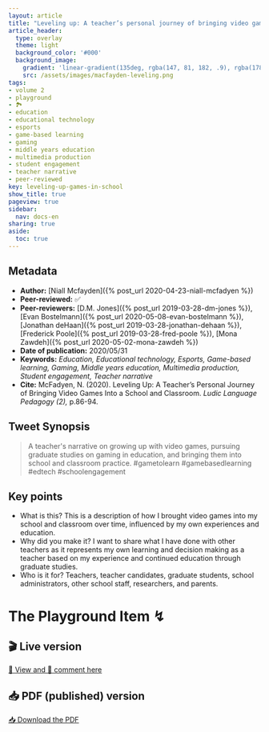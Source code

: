 ```yaml
---
layout: article
title: "Leveling up: A teacher’s personal journey of bringing video games into a school and classroom"
article_header:
  type: overlay
  theme: light
  background_color: '#000'
  background_image:
    gradient: 'linear-gradient(135deg, rgba(147, 81, 182, .9), rgba(178, 236, 145 , .9))'
    src: /assets/images/macfayden-leveling.png
tags:
- volume 2
- playground
- 🏞
- education
- educational technology 
- esports
- game-based learning 
- gaming
- middle years education 
- multimedia production 
- student engagement 
- teacher narrative
- peer-reviewed
key: leveling-up-games-in-school
show_title: true
pageview: true
sidebar:
  nav: docs-en
sharing: true
aside:
  toc: true
---
```


<!--more-->

## Metadata

- **Author:** [Niall Mcfayden]({% post_url 2020-04-23-niall-mcfadyen %})
- **Peer-reviewed:** ✅
- **Peer-reviewers:** [D.M. Jones]({% post_url 2019-03-28-dm-jones %}), [Evan Bostelmann]({% post_url 2020-05-08-evan-bostelmann %}), [Jonathan deHaan]({% post_url 2019-03-28-jonathan-dehaan %}), [Frederick Poole]({% post_url 2019-03-28-fred-poole %}), [Mona Zawdeh]({% post_url 2020-05-02-mona-zawdeh %})
- **Date of publication:** 2020/05/31
- **Keywords:** *Education, Educational technology, Esports, Game-based learning, Gaming, Middle years education, Multimedia production, Student engagement, Teacher narrative*
- **Cite:** McFadyen, N. (2020). Leveling Up: A Teacher’s Personal Journey of Bringing Video Games Into a School and Classroom. *Ludic Language Pedagogy (2),* p.86-94.


## Tweet Synopsis 

> A teacher's narrative on growing up with video games, pursuing graduate studies on gaming in education, and bringing them into school and classroom practice. #gametolearn #gamebasedlearning #edtech #schoolengagement


## Key points

- What is this? This is a description of how I brought video games into my school and classroom over time, influenced by my own experiences and education.
- Why did you make it? I want to share what I have done with other teachers as it represents my own learning and decision making as a teacher based on my experience and continued education through graduate studies.
- Who is it for? Teachers, teacher candidates, graduate students, school administrators, other school staff, researchers, and parents.

# The Playground Item ↯

## 🎬 Live version

<a class="button button--success button--rounded button--lg" href="https://docs.google.com/document/d/1FtZopScQk9D592Q2rbNYHWHLwsq21szQ3i0q07FZvPE/edit?usp=sharing">👀 View and 📝 comment here </a> 

## 📥 PDF (published) version

<a class="button button--action button--rounded button--lg" href="/assets/publication-pdfs/mcfadyen-leveling-up-games-in-school.pdf"><i class="fas fa-file-download"></i> 📥 Download the PDF </a>